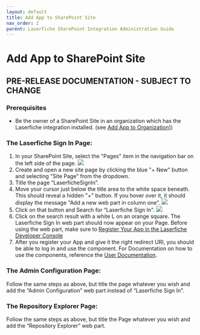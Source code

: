 ```yaml
---
layout: default
title: Add App to SharePoint Site
nav_order: 2
parent: Laserfiche SharePoint Integration Administration Guide
---
```



# Add App to SharePoint Site
## PRE-RELEASE DOCUMENTATION - SUBJECT TO CHANGE
### Prerequisites
  - Be the owner of a SharePoint Site in an organization which has the Laserfiche integration installed. (see [Add App to Organization](./add-app-organization)])
###  The Laserfiche Sign In Page:
1. In your SharePoint Site, select the "Pages" item in the navigation bar on the left side of the page.
<a href="./assets/images/newSitePage.png"><img src="./assets/images/newSitePage.png"></a>
1. Create and open a new site page by clicking the blue "+ New" button and selecting "Site Page" from the dropdown.
1. Title the page “LaserficheSignIn”.
1. Move your cursor just below the title area to the white space beneath. This should reveal a hidden "+" button. If you hover over it, it should display the message "Add a new web part in column one”.
<a href="./assets/images/hiddenPlusButton.png"><img src="./assets/images/hiddenPlusButton.png"></a>
1. Click on that button and Search for “Laserfiche Sign In".
<a href="./assets/images/searchRepositoryExplorer.png"><img src="./assets/images/searchRepositoryExplorer.png"></a>
1. Click on the search result with a white L on an orange square. The Laserfiche Sign In web part should now appear on your Page. Before using the web part, make sure to [Register Your App in the Laserfiche Developer Console](https://laserfiche.github.io/laserfiche-sharepoint-integration/docs/admin-documentation.html#register-your-app-in-the-developer-console)
1. After you register your App and give it the right redirect URI, you should be able to log in and use the component. For Documentation on how to use the components, reference the [User Documentation](./user-documentation/).

### The Admin Configuration Page:
 Follow the same steps as above, but title the page whatever you wish and add the “Admin Configuration” web part instead of “Laserfiche Sign In".

### The Repository Explorer Page:
Follow the same steps as above, but title the Page whatever you wish and add the “Repository Explorer” web part.

